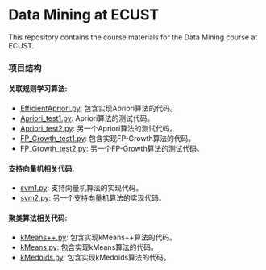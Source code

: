 # Data Mining at ECUST

This repository contains the course materials for the Data Mining course at ECUST.

### 项目结构
#### 关联规则学习算法:
- [EfficientApriori.py](https://github.com/Palpitate-xus/Data_Mining_ECUST/blob/main/data_mining_ex1/EfficientApriori.py): 包含实现Apriori算法的代码。
- [Apriori_test1.py](https://github.com/Palpitate-xus/Data_Mining_ECUST/blob/main/data_mining_ex1/Apriori_test1.py): Apriori算法的测试代码。
- [Apriori_test2.py](https://github.com/Palpitate-xus/Data_Mining_ECUST/blob/main/data_mining_ex1/Apriori_test2.py): 另一个Apriori算法的测试代码。
- [FP_Growth_test1.py](https://github.com/Palpitate-xus/Data_Mining_ECUST/blob/main/data_mining_ex1/FP_Growth_test1.py): 包含实现FP-Growth算法的代码。
- [FP_Growth_test2.py](https://github.com/Palpitate-xus/Data_Mining_ECUST/blob/main/data_mining_ex1/FP_Growth_test2.py): 另一个FP-Growth算法的测试代码。

#### 支持向量机相关代码:
- [svm1.py](https://github.com/Palpitate-xus/Data_Mining_ECUST/blob/main/data_mining_ex2/svm1.py): 支持向量机算法的实现代码。
- [svm2.py](https://github.com/Palpitate-xus/Data_Mining_ECUST/blob/main/data_mining_ex2/svm2.py): 另一个支持向量机算法的实现代码。

#### 聚类算法相关代码:
- [kMeans++.py](https://github.com/Palpitate-xus/Data_Mining_ECUST/blob/main/data_mining_ex3/kMeans++.py): 包含实现kMeans++算法的代码。
- [kMeans.py](https://github.com/Palpitate-xus/Data_Mining_ECUST/blob/main/data_mining_ex3/kMeans.py): 包含实现kMeans算法的代码。
- [kMedoids.py](https://github.com/Palpitate-xus/Data_Mining_ECUST/blob/main/data_mining_ex3/kMedoids.py): 包含实现kMedoids算法的代码。
